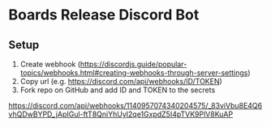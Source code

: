 # Boards Release Discord Bot

## Setup

1. Create webhook (https://discordjs.guide/popular-topics/webhooks.html#creating-webhooks-through-server-settings)
2. Copy url (e.g. https://discord.com/api/webhooks/ID/TOKEN)
3. Fork repo on GitHub and add ID and TOKEN to the secrets

https://discord.com/api/webhooks/1140957074340204575/_83viVbu8E4Q6vhQDwBYPD_jApIGul-ftT8QniYhUyI2qe1GxpdZ5I4pTVK9PlV8KuAP